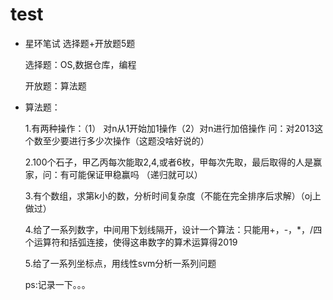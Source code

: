 # test
- 星环笔试
  选择题+开放题5题
    
    选择题：OS,数据仓库，编程
    
    开放题：算法题
    
- 算法题：
  
  1.有两种操作：（1） 对n从1开始加1操作（2）对n进行加倍操作 问：对2013这个数至少要进行多少次操作（这题没啥好说的）
  
  2.100个石子，甲乙丙每次能取2,4,或者6枚，甲每次先取，最后取得的人是赢家，问：有可能保证甲稳赢吗 （递归就可以）
  
  3.有个数组，求第k小的数，分析时间复杂度（不能在完全排序后求解）（oj上做过）
  
  4.给了一系列数字，中间用下划线隔开，设计一个算法：只能用+，-，*，/四个运算符和括弧连接，使得这串数字的算术运算得2019
  
  5.给了一系列坐标点，用线性svm分析一系列问题
  
  
  ps:记录一下。。。
